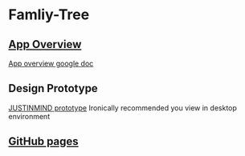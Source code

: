# Famliy-Tree

## [App Overview](./App-Overview.pdf)

[App overview google doc](https://docs.google.com/document/d/1YoZtlbw-A3m3nJ0dHQaSwPESYHQ7FWfYHzUs6CHGT84/edit?usp=sharing)

## Design Prototype

[JUSTINMIND prototype](https://csc530.github.io/Family-Tree/design-prototype/index.html)
Ironically recommended you view in desktop environment

## [GitHub pages](https://csc530.github.io/Family-Tree/)
